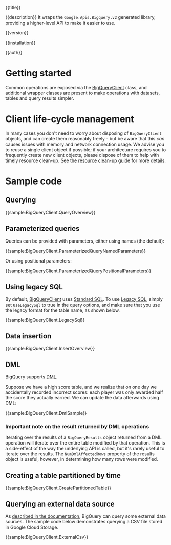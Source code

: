 {{title}}

{{description}}
It wraps the `Google.Apis.Bigquery.v2` generated library, providing a higher-level API to make it easier to use.

{{version}}

{{installation}}

{{auth}}

# Getting started

Common operations are exposed via the
[BigQueryClient](obj/api/Google.Cloud.BigQuery.V2.BigQueryClient.yml)
class, and additional wrapper classes are present to make operations
with datasets, tables and query results simpler.

# Client life-cycle management

In many cases you don't need to worry about disposing of
`BigQueryClient` objects, and can create them reasonably freely -
but be aware that this *can* causes issues with memory and network
connection usage. We advise you to reuse a single client object if
possible; if your architecture requires you to frequently create new
client objects, please dispose of them to help with timely resource
clean-up. See [the resource clean-up guide](../guides/cleanup.html#rest-based-apis) for more
details.

# Sample code

## Querying

{{sample:BigQueryClient.QueryOverview}}

## Parameterized queries

Queries can be provided with parameters, either using names (the
default):

{{sample:BigQueryClient.ParameterizedQueryNamedParameters}}

Or using positional parameters:

{{sample:BigQueryClient.ParameterizedQueryPositionalParameters}}

## Using legacy SQL

By default, [BigQueryClient](obj/api/Google.Cloud.BigQuery.V2.BigQueryClient.yml)
uses [Standard SQL](https://cloud.google.com/bigquery/sql-reference/). To
use [Legacy SQL](https://cloud.google.com/bigquery/query-reference),
simply set `UseLegacySql` to true in the query options, and make
sure that you use the legacy format for the table name, as shown
below.

{{sample:BigQueryClient.LegacySql}}

## Data insertion

{{sample:BigQueryClient.InsertOverview}}

## DML

BigQuery supports
[DML](https://cloud.google.com/bigquery/docs/reference/standard-sql/data-manipulation-language).

Suppose we have a high score table, and we realize that on one day
we accidentally recorded incorrect scores: each player was only
awarded half the score they actually earned. We can update the data
afterwards using DML:

{{sample:BigQueryClient.DmlSample}}

### Important note on the result returned by DML operations

Iterating over the results of a `BigQueryResults` object returned
from a DML operation will iterate over the entire table modified by
that operation. This is a side-effect of the way the underlying API
is called, but it's rarely useful to iterate over the results. The
`NumDmlAffectedRows` property of the results object is useful,
however, in determining how many rows were modified.

## Creating a table partitioned by time

{{sample:BigQueryClient.CreatePartitionedTable}}

## Querying an external data source

As [described in the
documentation](https://cloud.google.com/bigquery/external-data-sources),
BigQuery can query some external data sources. The sample code below
demonstrates querying a CSV file stored in Google Cloud Storage.

{{sample:BigQueryClient.ExternalCsv}}
